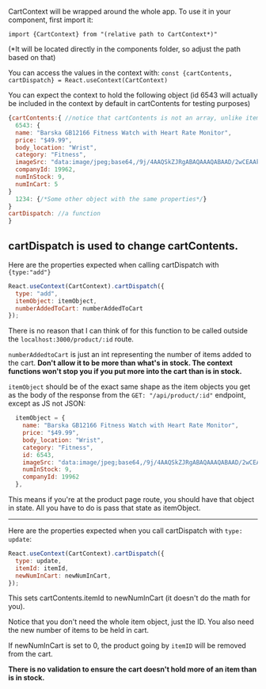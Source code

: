 CartContext will be wrapped around the whole app. To use it in your component, first import it:

`import {CartContext} from "(relative path to CartContext*)"`

(*It will be located directly in the components folder, so adjust the path based on that)

You can access the values in the context with:
`const {cartContents, cartDispatch} = React.useContext(CartContext)`

You can expect the context to hold the following object (id 6543 will actually be included in the context by default in cartContents for testing purposes)

```js
{cartContents:{ //notice that cartContents is not an array, unlike items.json
  6543: {
  name: "Barska GB12166 Fitness Watch with Heart Rate Monitor",
  price: "$49.99",
  body_location: "Wrist",
  category: "Fitness",
  imageSrc: "data:image/jpeg;base64,/9j/4AAQSkZJRgABAQAAAQABAAD/2wCEAAkGBwgHB...<REST_OF_IMAGE_ENCODING>",
  companyId: 19962,
  numInStock: 9,
  numInCart: 5
}
  1234: {/*Some other object with the same properties*/}
}
cartDispatch: //a function
}
```

cartDispatch is used to change cartContents.
---

Here are the properties expected when calling cartDispatch with `{type:"add"}`

```js
React.useContext(CartContext).cartDispatch({
  type: "add",
  itemObject: itemObject,
  numberAddedToCart: numberAddedToCart
});
```

There is no reason that I can think of for this function to be called outside the `localhost:3000/product/:id` route.

`numberAddedtoCart` is just an int representing the number of items added to the cart. **Don't allow it to be more than what's in stock. The context functions won't stop you if you put more into the cart than is in stock.**

`itemObject` should be of the exact same shape as the item objects you get as the body of the response from the `GET: "/api/product/:id"` endpoint, except as JS not JSON:

```js
  itemObject = {
    name: "Barska GB12166 Fitness Watch with Heart Rate Monitor",
    price: "$49.99",
    body_location: "Wrist",
    category: "Fitness",
    id: 6543,
    imageSrc: "data:image/jpeg;base64,/9j/4AAQSkZJRgABAQAAAQABAAD/2wCEAAkGBwgHB...<REST_OF_IMAGE_ENCODING>",
    numInStock: 9,
    companyId: 19962
  },
```

This means if you're at the product page route, you should have that object in state. All you have to do is pass that state as itemObject.

---

Here are the properties expected when you call cartDispatch with `type: update`:

```js
React.useContext(CartContext).cartDispatch({
  type: update,
  itemId: itemId,
  newNumInCart: newNumInCart,
});
```

This sets cartContents.itemId to newNumInCart (it doesn't do the math for you).

Notice that you don't need the whole item object, just the ID. You also need the new number of items to be held in cart.

If newNumInCart is set to 0, the product going by `itemID` will be removed from the cart.

**There is no validation to ensure the cart doesn't hold more of an item than is in stock.**

